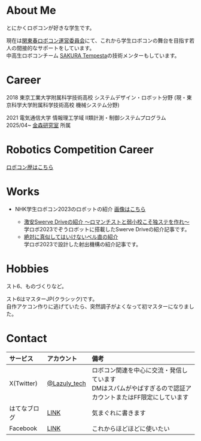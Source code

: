 # About Me

とにかくロボコンが好きな学生です。

現在は[関東春ロボコン運営委員会](https://kantouharurobo.com/unei/about-us)にて、これから学生ロボコンの舞台を目指す若人の間接的なサポートをしています。  
中高生ロボコンチーム [SAKURA Tempesta](https://sakura-tempesta.org)の技術メンターもしています。

# Career

2018 東京工業大学附属科学技術高校 システムデザイン・ロボット分野 (現・東京科学大学附属科学技術高校 機械システム分野)

2021 電気通信大学 情報理工学域 II類計測・制御システムプログラム  
2025/04~ [金森研究室](http://www.rmc.mce.uec.ac.jp/) 所属  

# Robotics Competition Career

[ロボコン歴はこちら](./robocon-career.html)

# Works

- NHK学生ロボコン2023のロボットの紹介
[画像はこちら](https://twitter.com/Lazuly_tech/status/1665911290844573697)

    - [激安Swerve Driveの紹介 〜ロマンチストと弱小校こそ独ステを作れ〜](https://lazuly.hatenablog.com/entry/uecsd2023)  
        学ロボ2023でぞうロボットに搭載したSwerve Driveの紹介記事です。
    - [絶対に真似してはいけないベル直の紹介](https://lazuly.hatenablog.com/entry/belt-throwing)  
        学ロボ2023で設計した射出機構の紹介記事です。

# Hobbies

スト6、ものづくりなど。

スト6はマスターJP(クラシック)です。  
自作アケコン作りに逃げていたら、突然調子がよくなって初マスターになりました。

# Contact

|サービス|アカウント|備考|
|:---|:---|:---|
|X(Twitter)|[@Lazuly_tech](https://twitter.com/lazuly_tech)|ロボコン関連を中心に交流・発信しています<br>DMはスパムがやばすぎるので認証アカウントまたはFF限定にしています |
|はてなブログ|[LINK](https://lazuly.hatenablog.com)|気まぐれに書きます|
|Facebook|[LINK](https://www.facebook.com/profile.php?id=100028977140855)|これからほどほどに使いたい|


